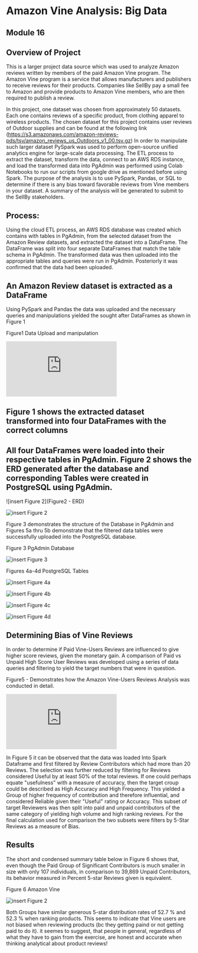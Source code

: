 # Amazon Vine Analysis:  Big Data
## Module 16

## Overview of Project

This is a larger project data source which was used to analyze Amazon reviews written by members of the paid Amazon Vine program. The Amazon Vine program is a service that allows manufacturers and publishers to receive reviews for their products. Companies like SellBy pay a small fee to Amazon and provide products to Amazon Vine members, who are then required to publish a review.

In this project, one dataset was chosen from approximately 50 datasets. Each one contains reviews of a specific product, from clothing apparel to wireless products. The chosen dataset for this project contains user reviews of Outdoor supplies and can be found at the following link (https://s3.amazonaws.com/amazon-reviews-pds/tsv/amazon_reviews_us_Outdoors_v1_00.tsv.gz) In order to manipulate such larger dataset PySpark was used to perform open-source unified analytics engine for large-scale data processing.  The ETL process to extract the dataset, transform the data, connect to an AWS RDS instance, and load the transformed data into PgAdmin was performed using Colab Notebooks to run our scripts from google drive as mentioned before using Spark.  The purpose of the analysis is to use PySpark, Pandas, or SQL to determine if there is any bias toward favorable reviews from Vine members in your dataset. A summary of the analysis will be generated to submit to the SellBy stakeholders.

## Process:

Using the cloud ETL process, an AWS RDS database was created which contains with tables in PgAdmin, from the selected dataset from the Amazon Review datasets, and extracted the dataset into a DataFrame. The DataFrame was split into four separate DataFrames that match the table schema in PgAdmin. The transformed data was then uploaded into the appropriate tables and queries were run in PgAdmin.  Posteriorly it was confirmed that the data had been uploaded.

## An Amazon Review dataset is extracted as a DataFrame

Using PySpark and Pandas the data was uploaded and the necessary queries and manipulations yielded the sought after DataFrames as shown in Figure 1

Figure1 Data Upload and manipulation

![insert Figure 1](https://github.com/AnaMMoreira/Amazon_Vine_Analysis/blob/main/Figure1_Amazon_Reviews_ETL2.ipynb%20_Colab.pdf)

## Figure 1 shows the extracted dataset transformed into four DataFrames with the correct columns 


## All four DataFrames were loaded into their respective tables in PgAdmin.  Figure 2 shows the ERD generated after the database and corresponding Tables were created in PostgreSQL using PgAdmin.

![insert Figure 2](Figure2 - ERD)

![insert Figure 2](https://github.com/AnaMMoreira/Amazon_Vine_Analysis/blob/main/Figure2_Amazon_vine_analysis_ERD.png)

Figure 3 demonstrates the structure of the Database in PgAdmin and Figures 5a thru 5b demonstrate that the filtered data tables were successfully uploaded into the PostgreSQL database.

Figure 3 PgAdmin Database

![insert Figure 3](https://github.com/AnaMMoreira/Amazon_Vine_Analysis/blob/main/Figure3_PgAdmin_table_Process.png)

Figures 4a-4d PostgreSQL Tables

![insert Figure 4a](https://github.com/AnaMMoreira/Amazon_Vine_Analysis/blob/main/Figure_4a_Table1.png)

![insert Figure 4b](https://github.com/AnaMMoreira/Amazon_Vine_Analysis/blob/main/Figure_4b_Table2.png)

![insert Figure 4c](https://github.com/AnaMMoreira/Amazon_Vine_Analysis/blob/main/Figure_4c_Table3.png)

![insert Figure 4d](https://github.com/AnaMMoreira/Amazon_Vine_Analysis/blob/main/Figure_4d_Table4.png)

## Determining Bias of Vine Reviews

In order to determine if Paid Vine-Users Reviews are influenced to give higher score reviews, given the monetary gain.  A comparison of Paid vs Unpaid High Score User Reviews was developed using a series of data queries and filtering to yield the target numbers that were in question.

Figure5 - Demonstrates how the Amazon Vine-Users Reviews Analysis was conducted in detail.

![insert Figure 5](https://github.com/AnaMMoreira/Amazon_Vine_Analysis/blob/main/Figure5_Amazon_Vine_Analysis.ipynb%20_Colab.pdf)

In Figure 5 it can be observed that the data was loaded Into Spark Dataframe and first filtered by Review Contributors which had more than 20 Reviews.  The selection was further reduced by filtering for Reviews considered Useful by at least 50% of the total reviews.  If one could perhaps equate "usefulness" with a measure of accuracy, then the target croup could be described as High Accuracy and High Frequency.  This yielded a Group of higher frequency of contribution and therefore influential, and considered Reliable given their "Useful" rating or Accuracy.  This subset of target Reviewers was then split into paid and unpaid contributors of the same category of yielding high volume and high ranking reviews.
For the final calculation used for comparison the two subsets were filters by 5-Star Reviews as a measure of Bias.

## Results

 The short and condensed summary table below  in Figure 6 shows that, even though the Paid Group of Significant Contributors is much smaller in size with only 107 individuals, in comparison to 39,869 Unpaid Contributors, its behavior measured in Percent 5-star Reviews given is equivalent.  

Figure 6 Amazon Vine 
 
![insert Figure 2](https://github.com/AnaMMoreira/Amazon_Vine_Analysis/blob/main/Figure6_Amazon_Vine_Analysis_Summary.png)

Both Groups have similar generous 5-star distribution rates of 52.7 % and 52.3 % when ranking products.  This seems to indicate that Vine users are not biased when reviewing products (bc they getting paind or not getting paid to do it). it seemes to suggest, that people in general, regardless of what they have to gain from the exercise, are honest and accurate when thinking analytical about product reviews!       

